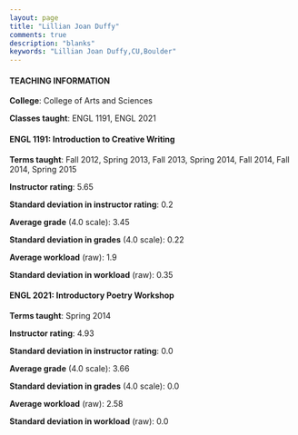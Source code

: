 ```yaml
---
layout: page
title: "Lillian Joan Duffy" 
comments: true
description: "blanks"
keywords: "Lillian Joan Duffy,CU,Boulder"
---
```

<head>
<script src="https://ajax.googleapis.com/ajax/libs/jquery/2.1.3/jquery.min.js"></script>
<script src="https://dl.dropboxusercontent.com/s/pc42nxpaw1ea4o9/highcharts.js?dl=0"></script>
<!-- <script src="../assets/js/highcharts.js"></script> -->
<style type="text/css">@font-face {
	font-family: "Bebas Neue";
	src: url(https://www.filehosting.org/file/details/544349/BebasNeue Regular.otf) format("opentype");
	}
	h1.Bebas { 
		font-family: "Bebas Neue", Verdana, Tahoma;
	}
</style>
</head>
	   
#### TEACHING INFORMATION

**College**: College of Arts and Sciences

**Classes taught**: ENGL 1191, ENGL 2021

#### ENGL 1191: Introduction to Creative Writing

**Terms taught**: Fall 2012, Spring 2013, Fall 2013, Spring 2014, Fall 2014, Fall 2014, Spring 2015

**Instructor rating**: 5.65

**Standard deviation in instructor rating**: 0.2

**Average grade** (4.0 scale): 3.45

**Standard deviation in grades** (4.0 scale): 0.22

**Average workload** (raw): 1.9

**Standard deviation in workload** (raw): 0.35

#### ENGL 2021: Introductory Poetry Workshop

**Terms taught**: Spring 2014

**Instructor rating**: 4.93

**Standard deviation in instructor rating**: 0.0

**Average grade** (4.0 scale): 3.66

**Standard deviation in grades** (4.0 scale): 0.0

**Average workload** (raw): 2.58

**Standard deviation in workload** (raw): 0.0


